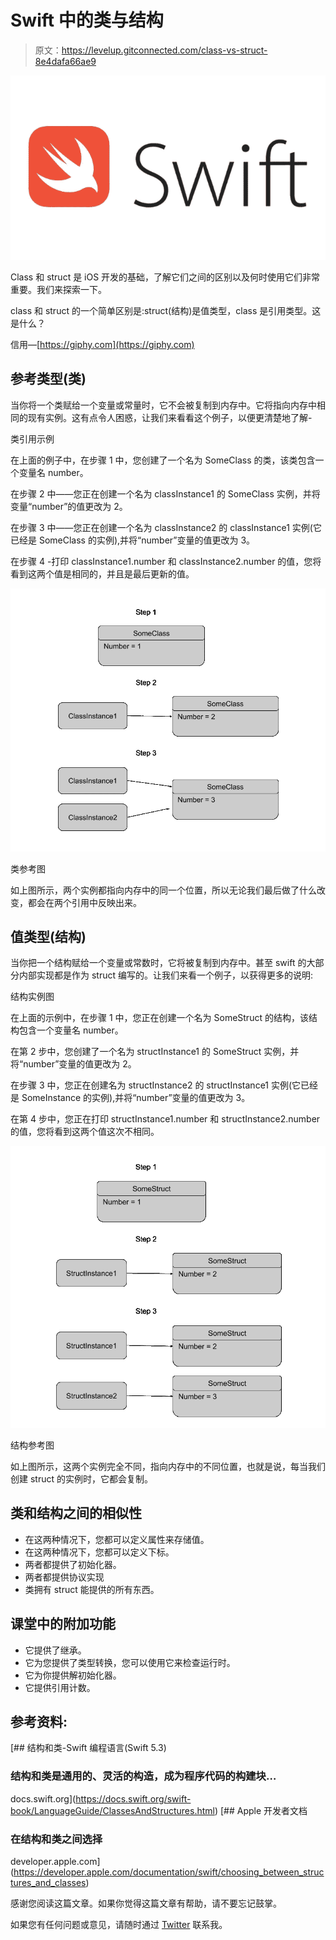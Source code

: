 # Swift 中的类与结构

> 原文：<https://levelup.gitconnected.com/class-vs-struct-8e4dafa66ae9>

![](img/97f008b121523c388a3780453d9a2283.png)

Class 和 struct 是 iOS 开发的基础，了解它们之间的区别以及何时使用它们非常重要。我们来探索一下。

class 和 struct 的一个简单区别是:struct(结构)是值类型，class 是引用类型。这是什么？

信用—[https://giphy.com](https://giphy.com)

## **参考类型(类)**

当你将一个类赋给一个变量或常量时，它不会被复制到内存中。它将指向内存中相同的现有实例。这有点令人困惑，让我们来看看这个例子，以便更清楚地了解-

类引用示例

在上面的例子中，在步骤 1 中，您创建了一个名为 SomeClass 的类，该类包含一个变量名 number。

在步骤 2 中——您正在创建一个名为 classInstance1 的 SomeClass 实例，并将变量“number”的值更改为 2。

在步骤 3 中——您正在创建一个名为 classInstance2 的 classInstance1 实例(它已经是 SomeClass 的实例),并将“number”变量的值更改为 3。

在步骤 4 -打印 classInstance1.number 和 classInstance2.number 的值，您将看到这两个值是相同的，并且是最后更新的值。

![](img/3b89b383d06c121e45234a51f8b251b9.png)

类参考图

如上图所示，两个实例都指向内存中的同一个位置，所以无论我们最后做了什么改变，都会在两个引用中反映出来。

## 值类型(结构)

当你把一个结构赋给一个变量或常数时，它将被复制到内存中。甚至 swift 的大部分内部实现都是作为 struct 编写的。让我们来看一个例子，以获得更多的说明:

结构实例图

在上面的示例中，在步骤 1 中，您正在创建一个名为 SomeStruct 的结构，该结构包含一个变量名 number。

在第 2 步中，您创建了一个名为 structInstance1 的 SomeStruct 实例，并将“number”变量的值更改为 2。

在步骤 3 中，您正在创建名为 structInstance2 的 structInstance1 实例(它已经是 SomeInstance 的实例),并将“number”变量的值更改为 3。

在第 4 步中，您正在打印 structInstance1.number 和 structInstance2.number 的值，您将看到这两个值这次不相同。

![](img/fc447fa3038a6d6e171b4bac08f516db.png)

结构参考图

如上图所示，这两个实例完全不同，指向内存中的不同位置，也就是说，每当我们创建 struct 的实例时，它都会复制。

## 类和结构之间的相似性

*   在这两种情况下，您都可以定义属性来存储值。
*   在这两种情况下，您都可以定义下标。
*   两者都提供了初始化器。
*   两者都提供协议实现
*   类拥有 struct 能提供的所有东西。

## 课堂中的附加功能

*   它提供了继承。
*   它为您提供了类型转换，您可以使用它来检查运行时。
*   它为你提供解初始化器。
*   它提供引用计数。

## 参考资料:

 [## 结构和类-Swift 编程语言(Swift 5.3)

### 结构和类是通用的、灵活的构造，成为程序代码的构建块…

docs.swift.org](https://docs.swift.org/swift-book/LanguageGuide/ClassesAndStructures.html)  [## Apple 开发者文档

### 在结构和类之间选择

developer.apple.com](https://developer.apple.com/documentation/swift/choosing_between_structures_and_classes) 

感谢您阅读这篇文章。如果你觉得这篇文章有帮助，请不要忘记鼓掌。

如果您有任何问题或意见，请随时通过 [Twitter](https://twitter.com/nomadicsheldon) 联系我。